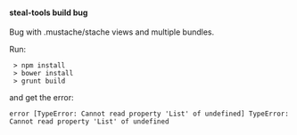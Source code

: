 #### steal-tools build bug

Bug with .mustache/stache views and multiple bundles.

Run:

```
 > npm install
 > bower install
 > grunt build
 ```

 and get the error:
 ```
 error [TypeError: Cannot read property 'List' of undefined] TypeError: Cannot read property 'List' of undefined
```